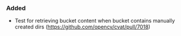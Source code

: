 ### Added

- Test for retrieving bucket content when bucket contains manually created dirs
  (<https://github.com/opencv/cvat/pull/7018>)
